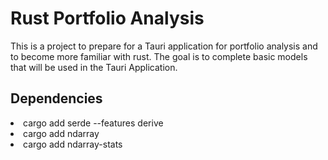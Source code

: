 # Rust Portfolio Analysis
<body>
    This is a project to prepare for a Tauri application for portfolio analysis and to become more familiar with rust. The goal is to complete basic models that will be used in the Tauri Application. 
</body>





<h2> Dependencies </h2>
    
<li> 
cargo add serde --features derive </li>
<li> cargo add ndarray </li>
<li> cargo add ndarray-stats</li>
    